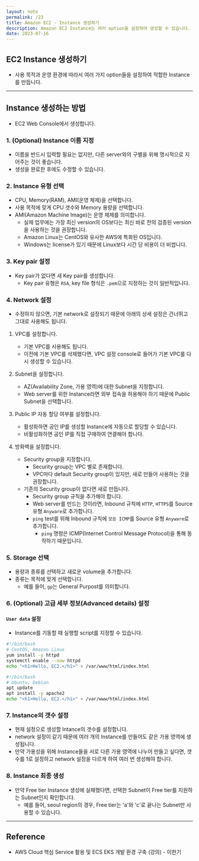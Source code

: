 ```yaml
---
layout: note
permalink: /23
title: Amazon EC2 - Instance 생성하기
description: Amazon EC2 Instance는 여러 option을 설정하여 생성할 수 있습니다.
date: 2023-07-16
---
```



## EC2 Instance 생성하기

- 사용 목적과 운영 환경에 따라서 여러 가지 option들을 설정하여 적합한 Instance를 만듭니다.


---


## Instance 생성하는 방법

- EC2 Web Console에서 생성합니다.


### 1. (Optional) Instance 이름 지정

- 이름을 반드시 입력할 필요는 없지만, 다른 server와의 구별을 위해 명시적으로 지어주는 것이 좋습니다.
- 생성을 완료한 후에도 수정할 수 있습니다.


### 2. Instance 유형 선택

- CPU, Memory(RAM), AMI(운영 체제)을 선택합니다.
- 사용 목적에 맞게 CPU 갯수와 Memory 용량을 선택합니다.
- AMI(Amazon Machine Image)는 운영 체제를 의미합니다.
    - 실제 업무에는 가장 최신 version의 OS보다는 최신 바로 전의 검증된 version을 사용하는 것을 권장합니다.
    - Amazon Linux는 CentOS와 유사한 AWS에 특화된 OS입니다.
    - Windows는 license가 있기 때문에 Linux보다 시간 당 비용이 더 비쌉니다.


### 3. Key pair 설정

- Key pair가 없다면 새 Key pair를 생성합니다.
    - Key pair 유형은 `RSA`, key file 형식은 `.pem`으로 지정하는 것이 일반적입니다.


### 4. Network 설정

- 수정하지 않으면, 기본 network로 설정되기 때문에 아래의 상세 설정은 건너뛰고 그대로 사용해도 됩니다.

1. VPC를 설정합니다.
    - 기본 VPC를 사용해도 됩니다.
    - 이전에 기본 VPC를 삭제했다면, VPC 설정 console로 들어가 기본 VPC를 다시 생성할 수 있습니다.

2. Subnet을 설정합니다.
    - AZ(Availability Zone, 가용 영역)에 대한 Subnet을 지정합니다.
    - Web server를 위한 Instance라면 외부 접속을 허용해야 하기 때문에 Public Subnet을 선택합니다.

3. Public IP 자동 할당 여부를 설정합니다.
    - 활성화하면 공인 IP를 생성할 Instance에 자동으로 할당할 수 있습니다.
    - 비활성화하면 공인 IP를 직접 구매하여 연결해야 합니다.

4. 방화벽을 설정합니다.
    - Security group을 지정합니다.
        - Security group는 VPC 별로 존재합니다.
        - VPC마다 default Security group이 있지만, 새로 만들어 사용하는 것을 권장합니다.
    - 기존의 Security group이 없다면 새로 만듭니다.
        - Security group 규칙을 추가해야 합니다.
        - Web server를 만드는 것이라면, Inbound 규칙에 `HTTP`, `HTTPS`를 Source 유형 `Anyware`로 추가합니다.
        - `ping` test를 위해 Inbound 규칙에 `모든 ICMP`를 Source 유형 `Anyware`로 추가합니다.
            -  `ping` 명령은 ICMP(Internet Control Message Protocol)을 통해 동작하기 때문입니다.


### 5. Storage 선택

- 용량과 종류를 선택하고 새로운 volume을 추가합니다.
- 종류는 목적에 맞게 선택합니다.
    - 예를 들어, `gp`는 General Purpost를 의미합니다.


### 6. (Optional) 고급 세부 정보(Advanced details) 설정

#### `User data` 설정

- Instance를 기동할 때 실행할 script를 지정할 수 있습니다.

```sh
#!/bin/bash
# CentOS, Amazon Linux
yum install -y httpd
systemctl enable --now httpd
echo "<h1>Hello, EC2.</h1>" > /var/www/html/index.html
```

```sh
#!/bin/bash
# Ubuntu, Debian
apt update
apt install -y apache2
echo "<h1>Hello, EC2.</h1>" > /var/www/html/index.html
```

### 7. Instance의 갯수 설정

- 현재 설정으로 생성할 Intance의 갯수를 설정합니다.
- network 설정이 같기 때문에 여러 개의 Instance를 만들어도 같은 가용 영역에 생성됩니다.
- 만약 가용성을 위해 Instance들을 서로 다른 가용 영역에 나누어 만들고 싶다면, 갯수를 1로 설정하고 network 설정을 다르게 하여 여러 번 생성해야 합니다.


### 8. Instance 최종 생성

- 만약 Free tier Instance 생성에 실패했다면, 선택한 Subnet이 Free tier를 지원하는 Subnet인지 확인합니다.
    - 예를 들어, seoul region의 경우, Free tier는 'a'와 'c'로 끝나는 Subnet만 사용할 수 있습니다.


---


## Reference

- AWS Cloud 핵심 Service 활용 및 ECS EKS 개발 환경 구축 (강의) - 이한기
